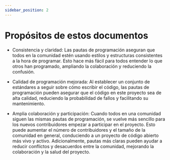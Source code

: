 ```yaml
---
sidebar_position: 2
---
```


# Propósitos de estos documentos

* Consistencia y claridad: Las pautas de programación aseguran que todos en la comunidad estén usando estilos y estructuras consistentes a la hora de programar. Esto hace más fácil para todos entender lo que otros han programado, ampliando la colaboración y reduciendo la confusión.

*  Calidad de programación mejorada: Al establecer un conjunto de estándares a seguir sobre cómo escribir el código, las pautas de programación pueden asegurar que el código en este proyecto sea de alta calidad, reduciendo la probabilidad de fallos y facilitando su mantenimiento.

* Amplia colaboración y participación: Cuando todos en una comunidad siguen las mismas pautas de programación, se vuelve más sencillo para los nuevos contribuidores empezar a participar en el proyecto. Esto puede aumentar el número de contribuidores y el tamaño de la comunidad en general, conduciendo a un proyecto de código abierto más vivo y activo. Adicionalmente, pautas más claras pueden ayudar a reducir conflictos y desacuerdos entre la comunidad, mejorando la colaboración y la salud del proyecto.
